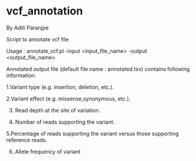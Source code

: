 # vcf_annotation

By Aditi Paranjpe


Script to annotate vcf file


Usage : annotate_vcf.pl -input <input_file_name> -output <output_file_name>



Annotated output file (default file name : annotated.tsv) contains following information:

1.Variant type (e.g. insertion, deletion, etc.). 

2.Variant effect (e.g. missense,synonymous, etc.).

3. Read depth at the site of variation. 

4. Number of reads supporting the variant.

5.Percentage of reads supporting the variant versus those supporting reference reads.

6. Allele frequency of variant
